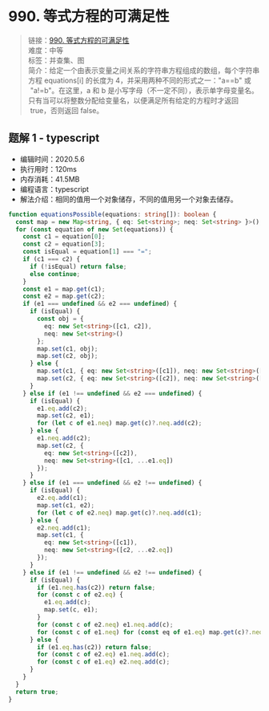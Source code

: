 # 990. 等式方程的可满足性

> 链接：[990. 等式方程的可满足性](https://leetcode-cn.com/problems/satisfiability-of-equality-equations/)  
> 难度：中等  
> 标签：并查集、图  
> 简介：给定一个由表示变量之间关系的字符串方程组成的数组，每个字符串方程 equations[i] 的长度为 4，并采用两种不同的形式之一："a==b" 或  "a!=b"。在这里，a 和 b 是小写字母（不一定不同），表示单字母变量名。只有当可以将整数分配给变量名，以便满足所有给定的方程时才返回  true，否则返回 false。

## 题解 1 - typescript

- 编辑时间：2020.5.6
- 执行用时：120ms
- 内存消耗：41.5MB
- 编程语言：typescript
- 解法介绍：相同的值用一个对象储存，不同的值用另一个对象去储存。

```typescript
function equationsPossible(equations: string[]): boolean {
  const map = new Map<string, { eq: Set<string>; neq: Set<string> }>();
  for (const equation of new Set(equations)) {
    const c1 = equation[0];
    const c2 = equation[3];
    const isEqual = equation[1] === "=";
    if (c1 === c2) {
      if (!isEqual) return false;
      else continue;
    }
    const e1 = map.get(c1);
    const e2 = map.get(c2);
    if (e1 === undefined && e2 === undefined) {
      if (isEqual) {
        const obj = {
          eq: new Set<string>([c1, c2]),
          neq: new Set<string>()
        };
        map.set(c1, obj);
        map.set(c2, obj);
      } else {
        map.set(c1, { eq: new Set<string>([c1]), neq: new Set<string>([c2]) });
        map.set(c2, { eq: new Set<string>([c2]), neq: new Set<string>([c1]) });
      }
    } else if (e1 !== undefined && e2 === undefined) {
      if (isEqual) {
        e1.eq.add(c2);
        map.set(c2, e1);
        for (let c of e1.neq) map.get(c)?.neq.add(c2);
      } else {
        e1.neq.add(c2);
        map.set(c2, {
          eq: new Set<string>([c2]),
          neq: new Set<string>([c1, ...e1.eq])
        });
      }
    } else if (e1 === undefined && e2 !== undefined) {
      if (isEqual) {
        e2.eq.add(c1);
        map.set(c1, e2);
        for (let c of e2.neq) map.get(c)?.neq.add(c1);
      } else {
        e2.neq.add(c1);
        map.set(c1, {
          eq: new Set<string>([c1]),
          neq: new Set<string>([c2, ...e2.eq])
        });
      }
    } else if (e1 !== undefined && e2 !== undefined) {
      if (isEqual) {
        if (e1.neq.has(c2)) return false;
        for (const c of e2.eq) {
          e1.eq.add(c);
          map.set(c, e1);
        }
        for (const c of e2.neq) e1.neq.add(c);
        for (const c of e1.neq) for (const eq of e1.eq) map.get(c)?.neq.add(eq);
      } else {
        if (e1.eq.has(c2)) return false;
        for (const c of e2.eq) e1.neq.add(c);
        for (const c of e1.eq) e2.neq.add(c);
      }
    }
  }
  return true;
}
```
